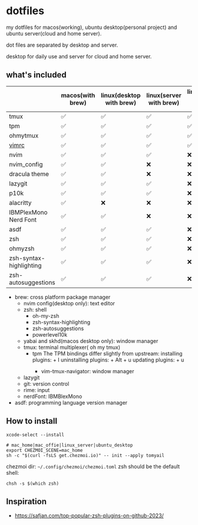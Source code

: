 # dotfiles

my dotfiles for macos(working), ubuntu desktop(personal project) and ubuntu server(cloud and home server).

dot files are separated by desktop and server.

desktop for daily use and server for cloud and home server.


## what's included


|                                                                               | macos(with brew) | linux(desktop with brew) | linux(server with brew) | linux(server without brew) |
|-------------------------------------------------------------------------------|------------------|--------------------------|-------------------------|----------------------------|
| tmux                                                                          | ✅                | ✅                        | ✅                       | ✅                          |
| tpm                                                                           | ✅                | ✅                        | ✅                       | ✅                          |
| ohmytmux                                                                      | ✅                | ✅                        | ✅                       | ✅                          |
| [vimrc](https://raw.githubusercontent.com/amix/vimrc/master/vimrcs/basic.vim) | ✅                | ✅                        | ✅                       | ✅                          |
| nvim                                                                          | ✅                | ✅                        | ✅                       | ❌                          |
| nvim_config                                                                   | ✅                | ✅                        | ❌                       | ❌                          |
| dracula theme                                                                 | ✅                | ✅                        | ❌                       | ❌                          |
| lazygit                                                                       | ✅                | ✅                        | ✅                       | ❌                          |
| p10k                                                                          | ✅                | ✅                        | ✅                       | ❌                          |
| alacritty                                                                     | ✅                | ❌                        | ❌                       | ❌                          |
| IBMPlexMono Nerd Font                                                         | ✅                | ✅                        | ❌                       | ❌                          |
| asdf                                                                          | ✅                | ✅                        | ✅                       | ❌                          |
| zsh                                                                           | ✅                | ✅                        | ✅                       | ❌                          |
| ohmyzsh                                                                       | ✅                | ✅                        | ✅                       | ❌                          |
| zsh-syntax-highlighting                                                       | ✅                | ✅                        | ✅                       | ❌                          |
| zsh-autosuggestions                                                           | ✅                | ✅                        | ✅                       | ❌                          |

* brew: cross platform package manager
    * nvim config(desktop only): text editor
    * zsh: shell
        * oh-my-zsh
        * zsh-syntax-highlighting
        * zsh-autosuggestions
        * powerlevel10k
    * yabai and skhd(macos desktop only): window manager
    * tmux: terminal multiplexer( oh my tmux)
        * tpm The TPM bindings differ slightly from upstream: installing plugins: <prefix> + I uninstalling plugins: <prefix> + Alt + u updating plugins: <prefix> + u
            * vim-tmux-navigator: window manager
    * lazygit
    * git: version control
    * rime: input
    * nerdFont: IBMBlexMono
* asdf: programming language version manager

## How to install

```
xcode-select --install

# mac_home|mac_offie|linux_server|ubuntu_desktop
export CHEZMOI_SCENE=mac_home
sh -c "$(curl -fsLS get.chezmoi.io)" -- init --apply tomyail
```


chezmoi dir:  `~/.config/chezmoi/chezmoi.toml`
zsh should be the default shell:
```
chsh -s $(which zsh)
```





##  Inspiration

* https://safjan.com/top-popular-zsh-plugins-on-github-2023/
